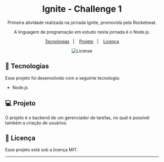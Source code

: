 <h1 align="center">Ignite - Challenge 1</h1>

<p align="center">
Primeira atividade realizada na jornada Ignite, promovida pela Rocketseat.
</p>
<p align="center">
A linguagem de programação em estudo nesta jornada é o Node.js.
</p>

<p align="center">
  <a href="#-tecnologias">Tecnologias</a>&nbsp;&nbsp;&nbsp;|&nbsp;&nbsp;&nbsp;
  <a href="#-projeto">Projeto</a>&nbsp;&nbsp;&nbsp;|&nbsp;&nbsp;&nbsp;
  <a href="#memo-licença">Licença</a>
</p>

<p align="center">
  <img alt="License" src="https://img.shields.io/static/v1?label=license&message=MIT&color=49AA26&labelColor=000000">
</p>

## 🚀 Tecnologias

Esse projeto foi desenvolvido com a seguinte tecnologia:

- Node.js

## 💻 Projeto

O projeto é o backend de um gerenciador de tarefas, no qual é possível também a criação de usuários.

## :memo: Licença

Esse projeto está sob a licença MIT.

---